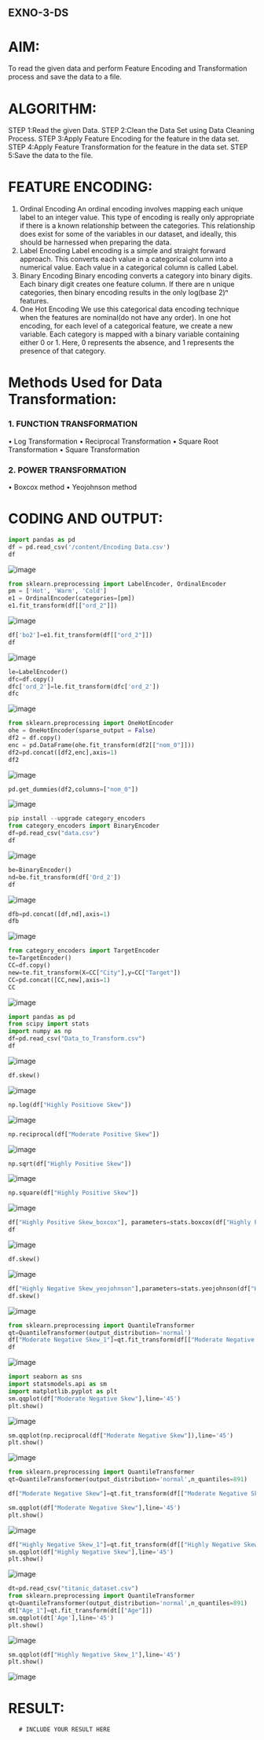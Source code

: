 ## EXNO-3-DS

# AIM:
To read the given data and perform Feature Encoding and Transformation process and save the data to a file.

# ALGORITHM:
STEP 1:Read the given Data.
STEP 2:Clean the Data Set using Data Cleaning Process.
STEP 3:Apply Feature Encoding for the feature in the data set.
STEP 4:Apply Feature Transformation for the feature in the data set.
STEP 5:Save the data to the file.

# FEATURE ENCODING:
1. Ordinal Encoding
An ordinal encoding involves mapping each unique label to an integer value. This type of encoding is really only appropriate if there is a known relationship between the categories. This relationship does exist for some of the variables in our dataset, and ideally, this should be harnessed when preparing the data.
2. Label Encoding
Label encoding is a simple and straight forward approach. This converts each value in a categorical column into a numerical value. Each value in a categorical column is called Label.
3. Binary Encoding
Binary encoding converts a category into binary digits. Each binary digit creates one feature column. If there are n unique categories, then binary encoding results in the only log(base 2)ⁿ features.
4. One Hot Encoding
We use this categorical data encoding technique when the features are nominal(do not have any order). In one hot encoding, for each level of a categorical feature, we create a new variable. Each category is mapped with a binary variable containing either 0 or 1. Here, 0 represents the absence, and 1 represents the presence of that category.

# Methods Used for Data Transformation:
### 1. FUNCTION TRANSFORMATION
• Log Transformation
• Reciprocal Transformation
• Square Root Transformation
• Square Transformation
  ### 2. POWER TRANSFORMATION
• Boxcox method
• Yeojohnson method

# CODING AND OUTPUT:

```python
import pandas as pd
df = pd.read_csv('/content/Encoding Data.csv')
df
```
![image](https://github.com/user-attachments/assets/95084145-686f-45e0-b3df-d68f46532ac0)

```python
from sklearn.preprocessing import LabelEncoder, OrdinalEncoder
pm = ['Hot', 'Warm', 'Cold']
e1 = OrdinalEncoder(categories=[pm])
e1.fit_transform(df[["ord_2"]])
```
![image](https://github.com/user-attachments/assets/756e82eb-13f9-42a1-8a6a-28139837d842)

```python
df['bo2']=e1.fit_transform(df[["ord_2"]])
df
```
![image](https://github.com/user-attachments/assets/2cc96097-514a-407f-9cea-dbbe0be850c9)

```python
le=LabelEncoder()
dfc=df.copy()
dfc['ord_2']=le.fit_transform(dfc['ord_2'])
dfc
```
![image](https://github.com/user-attachments/assets/e167c289-b637-4a32-b646-be24243953b2)

```python
from sklearn.preprocessing import OneHotEncoder
ohe = OneHotEncoder(sparse_output = False)
df2 = df.copy()
enc = pd.DataFrame(ohe.fit_transform(df2[["nom_0"]]))
df2=pd.concat([df2,enc],axis=1)
df2
```
![image](https://github.com/user-attachments/assets/59c62032-e061-4f63-aea6-35d3293c386a)

```python
pd.get_dummies(df2,columns=["nom_0"])
```
![image](https://github.com/user-attachments/assets/24b130dd-d4f0-4ee5-be46-e038e9edf975)

```python
pip install --upgrade category_encoders
from category_encoders import BinaryEncoder
df=pd.read_csv("data.csv")
df
```
![image](https://github.com/user-attachments/assets/5aea9959-4d9a-4237-a439-8525df5311b4)

```python
be=BinaryEncoder()
nd=be.fit_transform(df['Ord_2'])
df
```
![image](https://github.com/user-attachments/assets/d873d98d-9d18-49af-9b23-29520d2e5236)

```python
dfb=pd.concat([df,nd],axis=1)
dfb
```
![image](https://github.com/user-attachments/assets/33faf187-69d0-41c0-b944-d5130a5e0c70)

```python
from category_encoders import TargetEncoder
te=TargetEncoder()
CC=df.copy()
new=te.fit_transform(X=CC["City"],y=CC["Target"])
CC=pd.concat([CC,new],axis=1)
CC
```
![image](https://github.com/user-attachments/assets/d30f02da-7e24-455a-b252-4e46511122af)

```python
import pandas as pd
from scipy import stats
import numpy as np
df=pd.read_csv("Data_to_Transform.csv")
df
```
![image](https://github.com/user-attachments/assets/f3fe465b-0b9f-4a85-831d-a14a60f90212)

```python
df.skew()
```
![image](https://github.com/user-attachments/assets/f47f0857-117e-414d-aa33-da15e5cc5389)

```python
np.log(df["Highly Positiove Skew"])
```
![image](https://github.com/user-attachments/assets/c8ee33b8-86be-4470-954e-9418a4ee7fa5)

```python
np.reciprocal(df["Moderate Positive Skew"])
```
![image](https://github.com/user-attachments/assets/1ca04769-bb8f-49c7-aac5-20d309aedffe)

```python
np.sqrt(df["Highly Positive Skew"])
```
![image](https://github.com/user-attachments/assets/07fed1e2-dafc-4a27-a36c-3895946fe4bd)

```python
np.square(df["Highly Positive Skew"])
```
![image](https://github.com/user-attachments/assets/6e7037fe-1948-4ef9-b25b-126c0f792aaa)

```python
df["Highly Positive Skew_boxcox"], parameters=stats.boxcox(df["Highly Positive Skew"])
df
```
![image](https://github.com/user-attachments/assets/91028290-b775-49a4-8175-5b326477936d)

```python
df.skew()
```
![image](https://github.com/user-attachments/assets/db702350-f8b8-4d53-a800-6f7441db1028)

```python
df["Highly Negative Skew_yeojohnson"],parameters=stats.yeojohnson(df["Highly Negative Skew"])
df.skew()
```
![image](https://github.com/user-attachments/assets/5154c639-0786-404f-a272-8e75b6ca285e)

```python
from sklearn.preprocessing import QuantileTransformer
qt=QuantileTransformer(output_distribution='normal')
df["Moderate Negative Skew_1"]=qt.fit_transform(df[["Moderate Negative Skew"]])
df
```
![image](https://github.com/user-attachments/assets/c478c52c-9b55-4459-a759-2fbea05ef3f6)

```python
import seaborn as sns
import statsmodels.api as sm
import matplotlib.pyplot as plt
sm.qqplot(df["Moderate Negative Skew"],line='45')
plt.show()
```
![image](https://github.com/user-attachments/assets/56281ab2-7f7a-4ec6-be0d-817474af8eef)

```python
sm.qqplot(np.reciprocal(df["Moderate Negative Skew"]),line='45')
plt.show()
```
![image](https://github.com/user-attachments/assets/4913e7c8-e456-4238-bd8f-b865e731162e)

```python
from sklearn.preprocessing import QuantileTransformer
qt=QuantileTransformer(output_distribution='normal',n_quantiles=891)

df["Moderate Negative Skew"]=qt.fit_transform(df[["Moderate Negative Skew"]])

sm.qqplot(df["Moderate Negative Skew"],line='45')
plt.show()
```
![image](https://github.com/user-attachments/assets/a1751655-8884-474b-b05a-47318191eb3e)

```python
df["Highly Negative Skew_1"]=qt.fit_transform(df[["Highly Negative Skew"]])
sm.qqplot(df["Highly Negative Skew"],line='45')
plt.show()
```
![image](https://github.com/user-attachments/assets/acc341a3-eb42-4f95-93c9-047cc9f5ae1c)

```python
dt=pd.read_csv("titanic_dataset.csv")
from sklearn.preprocessing import QuantileTransformer
qt=QuantileTransformer(output_distribution='normal',n_quantiles=891)
dt["Age_1"]=qt.fit_transform(dt[["Age"]])
sm.qqplot(dt['Age'],line='45')
plt.show()
```
![image](https://github.com/user-attachments/assets/a7f3664d-b71a-44dd-a72d-59f9dec136c5)

```python
sm.qqplot(df["Highly Negative Skew_1"],line='45')
plt.show()
```
![image](https://github.com/user-attachments/assets/174e02ef-4a08-40ea-b516-05b72fc956e5)


# RESULT:
       # INCLUDE YOUR RESULT HERE

       
